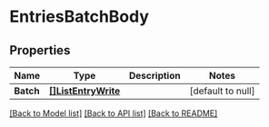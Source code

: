 # EntriesBatchBody

## Properties
Name | Type | Description | Notes
------------ | ------------- | ------------- | -------------
**Batch** | [**[]ListEntryWrite**](list_entry_write.md) |  | [default to null]

[[Back to Model list]](../README.md#documentation-for-models) [[Back to API list]](../README.md#documentation-for-api-endpoints) [[Back to README]](../README.md)

